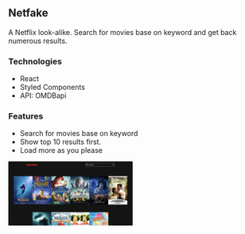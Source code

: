 ## Netfake

A Netflix look-alike. Search for movies base on keyword and get back numerous results.

### Technologies

- React
- Styled Components
- API: OMDBapi

### Features

- Search for movies base on keyword
- Show top 10 results first.
- Load more as you please

<img src="/src/image/homepage.png" width="250"/>
